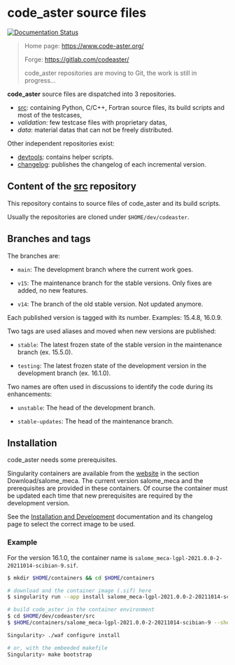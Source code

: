 # code_aster source files

[![Documentation Status](https://readthedocs.org/projects/codeaster/badge/?version=latest)](https://codeaster.readthedocs.io/en/latest/?badge=latest)

> Home page: <https://www.code-aster.org/>
>
> Forge: <https://gitlab.com/codeaster/>
>
> code_aster repositories are moving to Git, the work is still in progress...

**code_aster** source files are dispatched into 3 repositories.

- [src][1]: containing Python, C/C++,
  Fortran source files, its build scripts and most of the testcases,
- *validation*: few testcase files with proprietary datas,
- *data*: material datas that can not be freely distributed.

Other independent repositories exist:

- [devtools][2]: contains helper scripts.
- [changelog][3]: publishes the changelog of each incremental version.

## Content of the [src][1] repository

This repository contains to source files of code_aster and its build scripts.

Usually the repositories are cloned under `$HOME/dev/codeaster`.

## Branches and tags

The branches are:

- `main`: The development branch where the current work goes.

- `v15`: The maintenance branch for the stable versions. Only fixes are added,
no new features.

- `v14`: The branch of the old stable version. Not updated anymore.

Each published version is tagged with its number. Examples: 15.4.8, 16.0.9.

Two tags are used aliases and moved when new versions are published:

- `stable`: The latest frozen state of the stable version in the
maintenance branch (ex. 15.5.0).

- `testing`: The latest frozen state of the development version in the
development branch (ex. 16.1.0).

Two names are often used in discussions to identify the code during its
enhancements:

- `unstable`: The head of the development branch.

- `stable-updates`: The head of the maintenance branch.

## Installation

code_aster needs some prerequisites.

Singularity containers are available from the [website][9] in the section Download/salome_meca.
The current version salome_meca and the prerequisites are provided in these containers.
Of course the container must be updated each time that new prerequisites are required
by the development version.

See the [Installation and Development][4] documentation and its changelog page to select
the correct image to be used.

### Example

For the version 16.1.0, the container name is `salome_meca-lgpl-2021.0.0-2-20211014-scibian-9.sif`.

```bash
$ mkdir $HOME/containers && cd $HOME/containers

# download and the container image (.sif) here
$ singularity run --app install salome_meca-lgpl-2021.0.0-2-20211014-scibian-9.sif

# build code_aster in the container environment
$ cd $HOME/dev/codeaster/src
$ $HOME/containers/salome_meca-lgpl-2021.0.0-2-20211014-scibian-9 --shell

Singularity> ./waf configure install

# or, with the embeeded makefile
Singularity> make bootstrap
```

[1]: ../../../../src
[2]: ../../../../devtools
[3]: ../../../../changelog
[4]: https://gitlab.com/codeaster-opensource-documentation/opensource-installation-development
[9]: https://www.code-aster.org/
